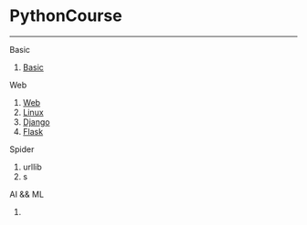# PythonCourse

---

Basic

1. [Basic](/basic/basic.md)

Web

1. [Web](/web/web.md)
2. [Linux](/web/linux.md)
3. [Django](/web/django.md)
4. [Flask](/web/flask.md)

Spider

1. urllib
2. s

AI && ML

1. 


